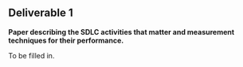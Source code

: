 ## Deliverable 1

**Paper describing the SDLC activities that matter and measurement
techniques for their performance.**

To be filled in.